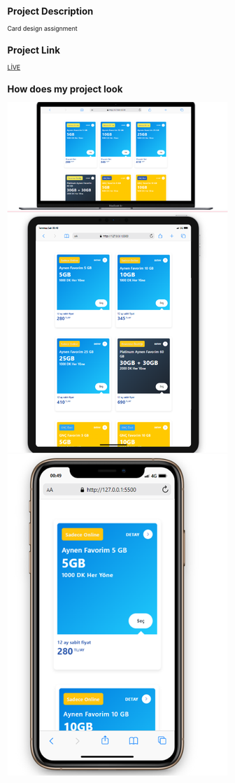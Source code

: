 ## Project Description
Card design assignment 

## Project Link

[LİVE](https://turkcell-card-dev-zlh.vercel.app/)

## How does my project look

![image1](./img1.png)
![image1](./img3.png)
![image1](./img2.png)
